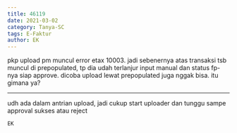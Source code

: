 ```yaml
---
title: 46119
date: 2021-03-02
category: Tanya-SC
tags: E-Faktur
author: EK
---
```


pkp upload pm muncul error etax 10003. jadi sebenernya atas transaksi tsb muncul di prepopulated, tp dia udah terlanjur input manual dan status fp-nya siap approve. dicoba upload lewat prepopulated juga nggak bisa. itu gimana ya?

---

udh ada dalam antrian upload, jadi cukup start uploader dan tunggu sampe approval sukses atau reject

`EK`
